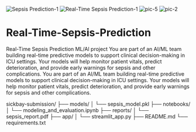 ![Sepsis Prediction-1](https://github.com/user-attachments/assets/8db09b09-892b-4838-9bae-13b84db692c8)
![Real-Time Sepsis Prediction-1](https://github.com/user-attachments/assets/f94274e7-3d93-4286-8f94-dbc96e98508b)
![pic-5](https://github.com/user-attachments/assets/a3d40f44-9f89-4265-8365-72b36e1a8afd)
![pic-2](https://github.com/user-attachments/assets/997e0ef2-c246-44f0-8eb0-ab7636bd8cae)
# Real-Time-Sepsis-Prediction
Real-Time Sepsis Prediction ML/Al project 
You are part of an AI/ML team building real-time predictive models to support clinical
decision-making in ICU settings.
Your models will help monitor patient vitals, predict deterioration, and provide early
warnings for sepsis and other complications.
You are part of an AI/ML team building real-time predictive models to support clinical
decision-making in ICU settings. Your models will help monitor patient vitals, predict
deterioration, and provide early warnings for sepsis and other complications.

sickbay-submission/
├── models/
│   └── sepsis_model.pkl
├── notebooks/
│   └── modeling_and_evaluation.ipynb
├── reports/
│   └── sepsis_report.pdf
├── app/
│   └── streamlit_app.py
├── README.md
└── requirements.txt

